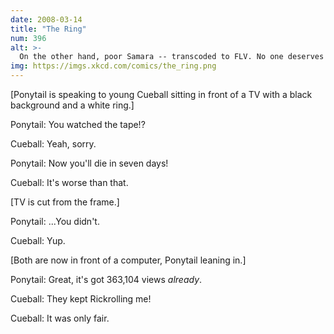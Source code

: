 ```yaml
---
date: 2008-03-14
title: "The Ring"
num: 396
alt: >-
  On the other hand, poor Samara -- transcoded to FLV. No one deserves that.
img: https://imgs.xkcd.com/comics/the_ring.png
---
```

[Ponytail is speaking to young Cueball sitting in front of a TV with a black background and a white ring.]

Ponytail: You watched the tape!?

Cueball: Yeah, sorry.

Ponytail: Now you'll die in seven days!

Cueball: It's worse than that.

[TV is cut from the frame.]

Ponytail: ...You didn't.

Cueball: Yup.

[Both are now in front of a computer, Ponytail leaning in.]

Ponytail: Great, it's got 363,104 views *already*.

Cueball: They kept Rickrolling me!

Cueball: It was only fair.